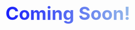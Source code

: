 <div style="text-align: center; font-size: 48px; margin: 20px; background: linear-gradient(to right, blue, lightblue); -webkit-background-clip: text; -webkit-text-fill-color: transparent;">
  <strong>Coming Soon!</strong>
</div>
